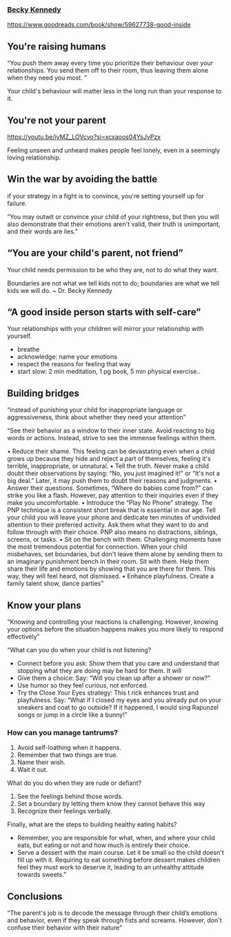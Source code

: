 ### [Becky Kennedy](https://www.goodreads.com/author/show/22711590.Becky_Kennedy)
https://www.goodreads.com/book/show/59627738-good-inside

## You're raising humans 
“You push them away every time you prioritize their behaviour over your relationships. You send them off to their room, thus leaving them alone when they need you most. ” 

Your child's behaviour will matter less in the long run than your response to it. 

## You're not your parent
https://youtu.be/jyMZ_LOVcvo?si=xcxaoos04YsJvPzx

Feeling unseen and unheard makes people feel lonely, even in a seemingly loving relationship. 

## Win the war by avoiding the battle
 if your strategy in a fight is to convince, you're setting yourself up for failure.
 
“You may outwit or convince your child of your rightness, but then you will also demonstrate that their emotions aren't valid, their truth is unimportant, and their words are lies.” 

## “You are your child's parent, not friend” 
Your child needs permission to be who they are, not to do what they want. 

Boundaries are not what we tell kids not to do; boundaries are what we tell kids we will do. ~ Dr. Becky Kennedy
## “A good inside person starts with self-care” 

Your relationships with your children will mirror your relationship with yourself. 

- breathe
- acknowledge: name your emotions
- respect the reasons for feeling that way
- start slow: 2 min meditation, 1 pg book, 5 min physical exercise..

## Building bridges 

“instead of punishing your child for inappropriate language or aggressiveness, think about whether they need your attention” 

“See their behavior as a window to their inner state. Avoid reacting to big words or actions. Instead, strive to see the immense feelings within them. 

• Reduce their shame. This feeling can be devastating even when a child grows up because they hide and reject a part of themselves, feeling it's terrible, inappropriate, or unnatural.
• Tell the truth. Never make a child doubt their observations by saying: “No, you just imagined it!” or “It's not a big deal.” Later, it may push them to doubt their reasons and judgments.
• Answer their questions. Sometimes, “Where do babies come from?” can strike you like a flash. However, pay attention to their inquiries even if they make you uncomfortable.
• Introduce the “Play No Phone” strategy. The PNP technique is a consistent short break that is essential in our age. Tell your child you will leave your phone and dedicate ten minutes of undivided attention to their preferred activity. Ask them what they want to do and follow through with their choice. PNP also means no distractions, siblings, screens, or tasks. 
• Sit on the bench with them. Challenging moments have the most tremendous potential for connection. When your child misbehaves, set boundaries, but don't leave them alone by sending them to an imaginary punishment bench in their room. Sit with them. Help them share their life and emotions by showing that you are there for them. This way, they will feel heard, not dismissed.
• Enhance playfulness. Create a family talent show, dance parties”  


## Know your plans
“Knowing and controlling your reactions is challenging. However, knowing your options before the situation happens makes you more likely to respond effectively” 

“What can you do when your child is not listening? 
- Connect before you ask:  Show them that you care and understand that stopping what they are doing may be hard for them. It will 
- Give them a choice: Say: “Will you clean up after a shower or now?” 
- Use humor so they feel curious, not enforced.
- Try the Close Your Eyes strategy: This t rick enhances trust and playfulness. Say: “What if I closed my eyes and you already put on your sneakers and coat to go outside? If it happened, I would sing Rapunzel songs or jump in a circle like a bunny!” 

### How can you manage tantrums? 
1. Avoid self-loathing when it happens.
2. Remember that two things are true. 
3. Name their wish. 
4. Wait it out. 

What do you do when they are rude or defiant? 
1. See the feelings behind those words. 
2. Set a boundary by letting them know they cannot behave this way
3. Recognize their feelings verbally. 

Finally, what are the steps to building healthy eating habits? 
 - Remember, you are responsible for what, when, and where your child eats, but eating or not and how much is entirely their choice. 
- Serve a dessert with the main course. Let it be small so the child doesn't fill up with it. Requiring to eat something before dessert makes children feel they must work to deserve it, leading to an unhealthy attitude towards sweets.” 

## Conclusions
“The parent's job is to decode the message through their child’s emotions and behavior, even if they speak through fists and screams. 
However, don't confuse their behavior with their nature” 

